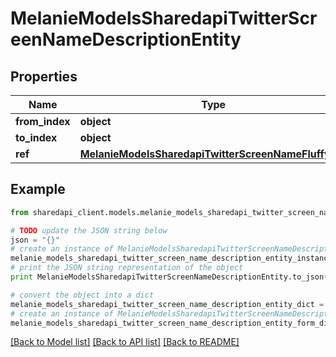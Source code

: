 # MelanieModelsSharedapiTwitterScreenNameDescriptionEntity


## Properties
Name | Type | Description | Notes
------------ | ------------- | ------------- | -------------
**from_index** | **object** |  | [optional] 
**to_index** | **object** |  | [optional] 
**ref** | [**MelanieModelsSharedapiTwitterScreenNameFluffyRef**](MelanieModelsSharedapiTwitterScreenNameFluffyRef.md) |  | [optional] 

## Example

```python
from sharedapi_client.models.melanie_models_sharedapi_twitter_screen_name_description_entity import MelanieModelsSharedapiTwitterScreenNameDescriptionEntity

# TODO update the JSON string below
json = "{}"
# create an instance of MelanieModelsSharedapiTwitterScreenNameDescriptionEntity from a JSON string
melanie_models_sharedapi_twitter_screen_name_description_entity_instance = MelanieModelsSharedapiTwitterScreenNameDescriptionEntity.from_json(json)
# print the JSON string representation of the object
print MelanieModelsSharedapiTwitterScreenNameDescriptionEntity.to_json()

# convert the object into a dict
melanie_models_sharedapi_twitter_screen_name_description_entity_dict = melanie_models_sharedapi_twitter_screen_name_description_entity_instance.to_dict()
# create an instance of MelanieModelsSharedapiTwitterScreenNameDescriptionEntity from a dict
melanie_models_sharedapi_twitter_screen_name_description_entity_form_dict = melanie_models_sharedapi_twitter_screen_name_description_entity.from_dict(melanie_models_sharedapi_twitter_screen_name_description_entity_dict)
```
[[Back to Model list]](../README.md#documentation-for-models) [[Back to API list]](../README.md#documentation-for-api-endpoints) [[Back to README]](../README.md)


